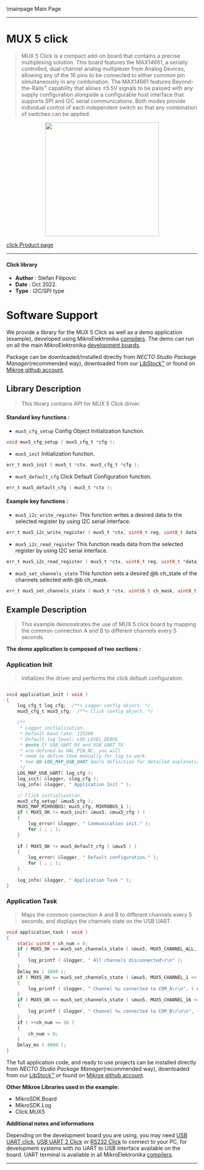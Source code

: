 \mainpage Main Page

---
# MUX 5 click

> MUX 5 Click is a compact add-on board that contains a precise multiplexing solution. This board features the MAX14661, a serially controlled, dual-channel analog multiplexer from Analog Devices, allowing any of the 16 pins to be connected to either common pin simultaneously in any combination. The MAX14661 features Beyond-the-Rails™ capability that allows ±5.5V signals to be passed with any supply configuration alongside a configurable host interface that supports SPI and I2C serial communications. Both modes provide individual control of each independent switch so that any combination of switches can be applied.

<p align="center">
  <img src="https://download.mikroe.com/images/click_for_ide/mux5_click.png" height=300px>
</p>

[click Product page](https://www.mikroe.com/mux-5-click)

---


#### Click library

- **Author**        : Stefan Filipovic
- **Date**          : Oct 2022.
- **Type**          : I2C/SPI type


# Software Support

We provide a library for the MUX 5 Click
as well as a demo application (example), developed using MikroElektronika
[compilers](https://www.mikroe.com/necto-studio).
The demo can run on all the main MikroElektronika [development boards](https://www.mikroe.com/development-boards).

Package can be downloaded/installed directly from *NECTO Studio Package Manager*(recommended way), downloaded from our [LibStock&trade;](https://libstock.mikroe.com) or found on [Mikroe github account](https://github.com/MikroElektronika/mikrosdk_click_v2/tree/master/clicks).

## Library Description

> This library contains API for MUX 5 Click driver.

#### Standard key functions :

- `mux5_cfg_setup` Config Object Initialization function.
```c
void mux5_cfg_setup ( mux5_cfg_t *cfg );
```

- `mux5_init` Initialization function.
```c
err_t mux5_init ( mux5_t *ctx, mux5_cfg_t *cfg );
```

- `mux5_default_cfg` Click Default Configuration function.
```c
err_t mux5_default_cfg ( mux5_t *ctx );
```

#### Example key functions :

- `mux5_i2c_write_register` This function writes a desired data to the selected register by using I2C serial interface.
```c
err_t mux5_i2c_write_register ( mux5_t *ctx, uint8_t reg, uint8_t data_in );
```

- `mux5_i2c_read_register` This function reads data from the selected register by using I2C serial interface.
```c
err_t mux5_i2c_read_register ( mux5_t *ctx, uint8_t reg, uint8_t *data_out );
```

- `mux5_set_channels_state` This function sets a desired @b ch_state of the channels selected with @b ch_mask.
```c
err_t mux5_set_channels_state ( mux5_t *ctx, uint16_t ch_mask, uint8_t ch_state );
```

## Example Description

> This example demonstrates the use of MUX 5 click board by mapping the common connection A and B to different channels every 5 seconds.

**The demo application is composed of two sections :**

### Application Init

> Initializes the driver and performs the click default configuration.

```c

void application_init ( void )
{
    log_cfg_t log_cfg;  /**< Logger config object. */
    mux5_cfg_t mux5_cfg;  /**< Click config object. */

    /** 
     * Logger initialization.
     * Default baud rate: 115200
     * Default log level: LOG_LEVEL_DEBUG
     * @note If USB_UART_RX and USB_UART_TX 
     * are defined as HAL_PIN_NC, you will 
     * need to define them manually for log to work. 
     * See @b LOG_MAP_USB_UART macro definition for detailed explanation.
     */
    LOG_MAP_USB_UART( log_cfg );
    log_init( &logger, &log_cfg );
    log_info( &logger, " Application Init " );

    // Click initialization.
    mux5_cfg_setup( &mux5_cfg );
    MUX5_MAP_MIKROBUS( mux5_cfg, MIKROBUS_1 );
    if ( MUX5_OK != mux5_init( &mux5, &mux5_cfg ) )
    {
        log_error( &logger, " Communication init." );
        for ( ; ; );
    }
    
    if ( MUX5_OK != mux5_default_cfg ( &mux5 ) )
    {
        log_error( &logger, " Default configuration." );
        for ( ; ; );
    }
    
    log_info( &logger, " Application Task " );
}

```

### Application Task

> Maps the common connection A and B to different channels every 5 seconds, and displays the channels state on the USB UART.

```c
void application_task ( void )
{
    static uint8_t ch_num = 0;
    if ( MUX5_OK == mux5_set_channels_state ( &mux5, MUX5_CHANNEL_ALL, MUX5_CHANNEL_STATE_HIGH_Z ) )
    {
        log_printf ( &logger, " All channels disconnected\r\n" );
    }
    Delay_ms ( 1000 );
    if ( MUX5_OK == mux5_set_channels_state ( &mux5, MUX5_CHANNEL_1 << ch_num, MUX5_CHANNEL_STATE_COM_A ) )
    {
        log_printf ( &logger, " Channel %u connected to COM_A\r\n", ( uint16_t ) ( ch_num + 1 ) );
    }
    if ( MUX5_OK == mux5_set_channels_state ( &mux5, MUX5_CHANNEL_16 >> ch_num, MUX5_CHANNEL_STATE_COM_B ) )
    {
        log_printf ( &logger, " Channel %u connected to COM_B\r\n\n", ( uint16_t ) ( 16 - ch_num ) );
    }
    if ( ++ch_num >= 16 )
    {
        ch_num = 0;
    }
    Delay_ms ( 4000 );
}
```

The full application code, and ready to use projects can be installed directly from *NECTO Studio Package Manager*(recommended way), downloaded from our [LibStock&trade;](https://libstock.mikroe.com) or found on [Mikroe github account](https://github.com/MikroElektronika/mikrosdk_click_v2/tree/master/clicks).

**Other Mikroe Libraries used in the example:**

- MikroSDK.Board
- MikroSDK.Log
- Click.MUX5

**Additional notes and informations**

Depending on the development board you are using, you may need
[USB UART click](https://www.mikroe.com/usb-uart-click),
[USB UART 2 Click](https://www.mikroe.com/usb-uart-2-click) or
[RS232 Click](https://www.mikroe.com/rs232-click) to connect to your PC, for
development systems with no UART to USB interface available on the board. UART
terminal is available in all MikroElektronika
[compilers](https://shop.mikroe.com/compilers).

---

